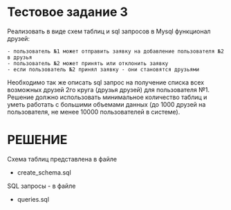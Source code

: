 # Тестовое задание 3

Реализовать в виде схем таблиц и sql запросов в Mysql функционал друзей:

    - пользователь №1 может отправить заявку на добавление пользователя №2 в друзья
    - пользователь №2 может принять или отклонить заявку
    - если пользователь №2 принял заявку - они становятся друзьями
    
Необходимо так же описать sql запрос на получение списка всех возможных друзей 2го круга (друзья друзей) для пользователя №1. Решение должно использовать минимальное количество таблиц и уметь работать с большими объемами данных (до 1000 друзей на пользователя, не менее 10000 пользователей в системе).
  
  
# РЕШЕНИЕ

Схема таблиц представлена в файле
- create_schema.sql

SQL запросы - в файле 
- queries.sql